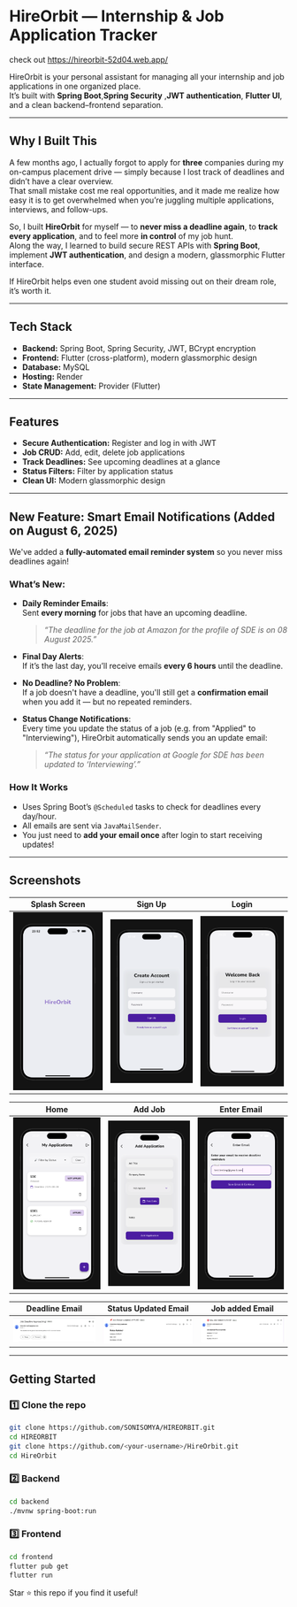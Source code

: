 # HireOrbit — Internship & Job Application Tracker
check out https://hireorbit-52d04.web.app/


HireOrbit is your personal assistant for managing all your internship and job applications in one organized place.  
It’s built with **Spring Boot**,**Spring Security** ,**JWT authentication**, **Flutter UI**, and a clean backend–frontend separation.

---

##  Why I Built This

A few months ago, I actually forgot to apply for **three** companies during my on-campus placement drive — simply because I lost track of deadlines and didn’t have a clear overview.  
That small mistake cost me real opportunities, and it made me realize how easy it is to get overwhelmed when you’re juggling multiple applications, interviews, and follow-ups.

So, I built **HireOrbit** for myself — to **never miss a deadline again**, to **track every application**, and to feel more **in control** of my job hunt.  
Along the way, I learned to build secure REST APIs with **Spring Boot**, implement **JWT authentication**, and design a modern, glassmorphic Flutter interface.

If HireOrbit helps even one student avoid missing out on their dream role, it’s worth it.

---

## Tech Stack

- **Backend:** Spring Boot, Spring Security, JWT, BCrypt encryption
- **Frontend:** Flutter (cross-platform), modern glassmorphic design
- **Database:** MySQL
- **Hosting:** Render
- **State Management:** Provider (Flutter)

---

## Features

-  **Secure Authentication:** Register and log in with JWT
-  **Job CRUD:** Add, edit, delete job applications
-  **Track Deadlines:** See upcoming deadlines at a glance
-  **Status Filters:** Filter by application status
-  **Clean UI:** Modern glassmorphic design

---

##  New Feature: Smart Email Notifications (Added on August 6, 2025)

We've added a **fully-automated email reminder system** so you never miss deadlines again!

### What’s New:

- **Daily Reminder Emails**:  
  Sent **every morning** for jobs that have an upcoming deadline.  
  > _“The deadline for the job at Amazon for the profile of SDE is on 08 August 2025.”_

- **Final Day Alerts**:  
  If it’s the last day, you’ll receive emails **every 6 hours** until the deadline.

- **No Deadline? No Problem**:  
  If a job doesn't have a deadline, you'll still get a **confirmation email** when you add it — but no repeated reminders.

- **Status Change Notifications**:  
  Every time you update the status of a job (e.g. from "Applied" to "Interviewing"), HireOrbit automatically sends you an update email:
  > _“The status for your application at Google for SDE has been updated to ‘Interviewing’.”_

### How It Works

- Uses Spring Boot’s `@Scheduled` tasks to check for deadlines every day/hour.
- All emails are sent via `JavaMailSender`.
- You just need to **add your email once** after login to start receiving updates!

---

## Screenshots

| Splash Screen | Sign Up | Login |
|---------------|---------|-------|
| ![Splash](./screenshots/splash.png?v3) | ![SignUp](./screenshots/sign_up.png?v3) | ![Login](./screenshots/login.png) |

| Home | Add Job | Enter Email |
|------|---------|----------|
| ![Home](./screenshots/home.png) | ![Add](./screenshots/addjob.png) | ![Add](./screenshots/enter_email.png) | 

| Deadline Email | Status Updated Email | Job added Email |
|----------------|-----------------------|----------|
| ![Deadline](./screenshots/deadline.png) | ![Updated](./screenshots/job_status_updated.png) |![Card](./screenshots/job_added.png) |

---

## Getting Started

### 1️⃣ Clone the repo

```bash
git clone https://github.com/SONISOMYA/HIREORBIT.git
cd HIREORBIT
git clone https://github.com/<your-username>/HireOrbit.git
cd HireOrbit
```
### 2️⃣ Backend
```bash
cd backend
./mvnw spring-boot:run
```
### 3️⃣ Frontend
```bash
cd frontend
flutter pub get
flutter run
```
Star ⭐ this repo if you find it useful!
